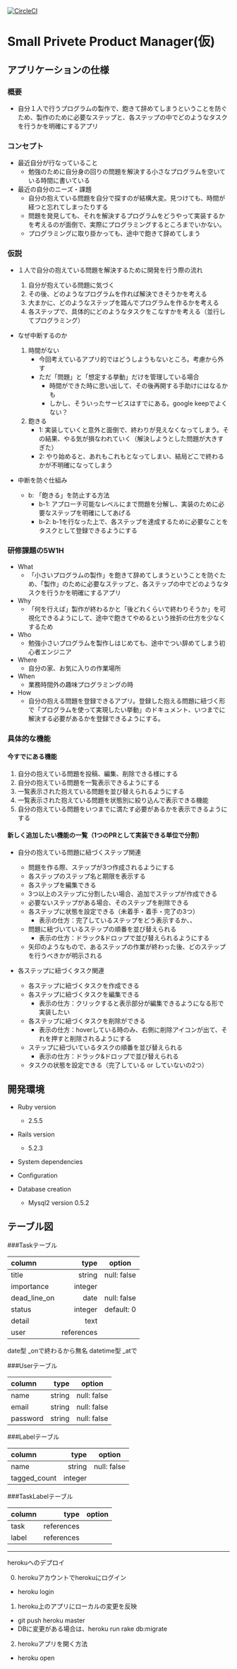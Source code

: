 [![CircleCI](https://circleci.com/gh/yumayo14/el-training/tree/master.svg?style=svg)](https://circleci.com/gh/yumayo14/el-training/tree/master)

# Small Privete Product Manager(仮)

## アプリケーションの仕様

### 概要
  - 自分１人で行うプログラムの製作で、飽きて辞めてしまうということを防ぐため、製作のために必要なステップと、各ステップの中でどのようなタスクを行うかを明確にするアプリ
 
### コンセプト
  - 最近自分が行なっていること
    - 勉強のために自分身の回りの問題を解決する小さなプログラムを空いている時間に書いている
  - 最近の自分のニーズ・課題
    - 自分の抱えている問題を自分で探すのが結構大変。見つけても、時間が経つと忘れてしまったりする
    - 問題を発見しても、それを解決するプログラムをどうやって実装するかを考えるのが面倒で、実際にプログラミングするところまでいかない。
    - プログラミングに取り掛かっても、途中で飽きて辞めてしまう

### 仮説
  - １人で自分の抱えている問題を解決するために開発を行う際の流れ
    1. 自分が抱えている問題に気づく
    1. その後、どのようなプログラムを作れば解決できそうかを考える
    1. 大まかに、どのようなステップを踏んでプログラムを作るかを考える
    1. 各ステップで、具体的にどのようなタスクをこなすかを考える（並行してプログラミング）

  - なぜ中断するのか
    1. 時間がない
        - 今回考えているアプリ的ではどうしようもないところ。考慮から外す
        - ただ「問題」と「想定する挙動」だけを管理している場合
          - 時間ができた時に思い出して、その後再開する手助けにはなるかも
          - しかし、そういったサービスはすでにある。google keepでよくない？
    2. 飽きる
        - 1: 実装していくと意外と面倒で、終わりが見えなくなってしまう。その結果、やる気が損なわれていく（解決しようとした問題が大きすぎた）
        - 2: やり始めると、あれもこれもとなってしまい、結局どこで終わるかが不明確になってしまう

  - 中断を防ぐ仕組み
    - b: 「飽きる」を防止する方法
      - b-1: アプローチ可能なレベルにまで問題を分解し、実装のために必要なステップを明確にしてあげる
      - b-2:  b-1を行なった上で、各ステップを達成するために必要なことをタスクとして登録できるようにする

### 研修課題の5W1H
- What
  - 「小さいプログラムの製作」を飽きて辞めてしまうということを防ぐため、「製作」のために必要なステップと、各ステップの中でどのようなタスクを行うかを明確にするアプリ
- Why
  - 「何を行えば」製作が終わるかと「後どれくらいで終わりそうか」を可視化できるようにして、途中で飽きてやめるという挫折の仕方を少なくするため
- Who
  - 勉強小さいプログラムを製作しはじめても、途中でつい辞めてしまう初心者エンジニア
- Where
  - 自分の家、お気に入りの作業場所
- When
  - 業務時間外の趣味プログラミングの時
- How
  - 自分の抱える問題を登録できるアプリ。登録した抱える問題に紐づく形で「プログラムを使って実現したい挙動」のドキュメント、いつまでに解決する必要があるかを登録できるようにする。
  
### 具体的な機能
#### 今すでにある機能
  1. 自分の抱えている問題を投稿、編集、削除できる様にする
  1. 自分の抱えている問題を一覧表示できるようにする
  1. 一覧表示された抱えている問題を並び替えられるようにする
  1. 一覧表示された抱えている問題を状態別に絞り込んで表示できる機能
  1. 自分の抱えている問題をいつまでに満たす必要があるかを表示できるようにする

#### 新しく追加したい機能の一覧（1つのPRとして実装できる単位で分割）
  - 自分の抱えている問題に紐づくステップ関連
    - 問題を作る際、ステップが3つ作成されるようにする
    - 各ステップのステップ名と期限を表示する
    - 各ステップを編集できる
    - 3つ以上のステップに分割したい場合、追加でステップが作成できる
    - 必要ないステップがある場合、そのステップを削除できる
    - 各ステップに状態を設定できる（未着手・着手・完了の3つ）
      - 表示の仕方：完了しているステップをどう表示するか、、
    - 問題に紐づいているステップの順番を並び替えられる
      - 表示の仕方：ドラック&ドロップで並び替えられるようにする
    - 矢印のようなもので、あるステップの作業が終わった後、どのステップを行うべきかが明示される
    
  - 各ステップに紐づくタスク関連
    - 各ステップに紐づくタスクを作成できる
    - 各ステップに紐づくタスクを編集できる
      - 表示の仕方：クリックすると表示部分が編集できるようになる形で実装したい
    - 各ステップに紐づくタスクを削除ができる
      - 表示の仕方：hoverしている時のみ、右側に削除アイコンが出て、それを押すと削除されるようにする
    - ステップに紐づいているタスクの順番を並び替えられる
      - 表示の仕方：ドラック&ドロップで並び替えられる
    - タスクの状態を設定できる（完了している or していないの2つ）

## 開発環境

* Ruby version
  - 2.5.5

* Rails version
  - 5.2.3
* System dependencies

* Configuration

* Database creation
  - Mysql2 version 0.5.2

## テーブル図

###Taskテーブル

|   column   |    type     |   option     |
|:-----------|------------:|:------------:|
| title      | string      | null: false  |
| importance | integer     |              |
|dead_line_on| date        | null: false  |
| status     | integer     | default: 0   |
| detail     | text        |              |
| user       | references  |              |

date型 _onで終わるから無名
datetime型  _atで

###Userテーブル

|   column   |    type     |   option     |
|:-----------|------------:|:------------:|
| name       | string      | null: false  |
| email      | string      | null: false  |
| password   | string      | null: false  |

###Labelテーブル

|   column   |    type     |   option     |
|:-----------|------------:|:------------:|
| name       | string      | null: false  |
|tagged_count| integer     |              |

###TaskLabelテーブル

|   column   |    type     |   option     |
|:-----------|------------:|:------------:|
| task       | references  |              |
| label      | references  |              |


------------------------------------------------------------------------------------------------------------------------------

herokuへのデプロイ

0. herokuアカウントでherokuにログイン
 - heroku login

1. heroku上のアプリにローカルの変更を反映
 - git push heroku master
 - DBに変更がある場合は、heroku run rake db:migrate

2. herokuアプリを開く方法
 - heroku open
